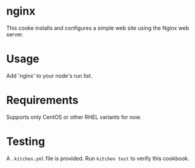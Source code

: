 # nginx

This cooke installs and configures a simple web site using the Nginx web server.

Usage
=====

Add 'nginx' to your node's run list.

Requirements
============
Supports only CentOS or other RHEL variants for now.

Testing
=======
A `.kitchen.yml` file is provided. Run `kitchen test` to verify this cookbook.
